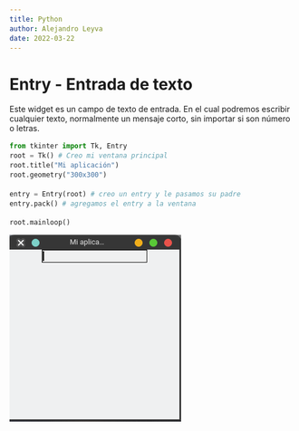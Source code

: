 ```yaml
---
title: Python
author: Alejandro Leyva
date: 2022-03-22
---
```


# Entry - Entrada de texto

Este widget es un campo de texto de entrada. En el cual podremos escribir cualquier texto, normalmente un mensaje corto, sin importar si son número o letras.

```python
from tkinter import Tk, Entry
root = Tk() # Creo mi ventana principal
root.title("Mi aplicación")
root.geometry("300x300")

entry = Entry(root) # creo un entry y le pasamos su padre
entry.pack() # agregamos el entry a la ventana

root.mainloop()
```
![entry](img/entry.png)

